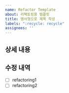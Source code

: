 ```yaml
---
name: Refactor Template
about: 리팩토링용 템플릿
title: 명사형으로 제목 작성
labels: ":recycle: recycle"
assignees: ''
---
```

## 상세 내용
>

## 수정 내역
- [ ] refactoring1
- [ ] refactoring2

